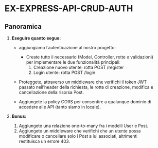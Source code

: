 # EX-EXPRESS-API-CRUD-AUTH

## Panoramica

1. **Eseguire quanto segue:**

   - aggiungiamo l’autenticazione al nostro progetto:

     - Create tutto il necessario (Model, Controller, rotte e validazioni) per implementare le due funzionalità principali:
       1. Creazione nuovo utente: rotta POST /register
       2. Login utente: rotta POST /login

   - Proteggete, attraverso un middleware che verifichi il token JWT passato nell’header della richiesta, le rotte di creazione, modifica e cancellazione della risorsa Post.

   - Aggiungete la policy CORS per consentire a qualunque dominio di accedere alle API (tanto siamo in locale).

2. **Bonus:**
   1. Aggiungete una relazione one-to-many fra i modelli User e Post.
   2. Aggiungete un middleware che verifichi che un utente possa modificare o cancellare solo i Post a lui associati, altrimenti restituisca un errore 403.
